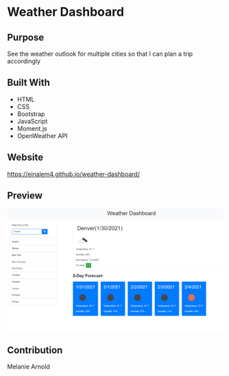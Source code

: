 # Weather Dashboard

## Purpose
See the weather outlook for multiple cities so that I can plan a trip accordingly

## Built With
* HTML
* CSS
* Bootstrap
* JavaScript
* Moment.js
* OpenWeather API



## Website
https://einalem4.github.io/weather-dashboard/

## Preview



![weather dashboard image](assets/weather.png)

## Contribution
Melanie Arnold